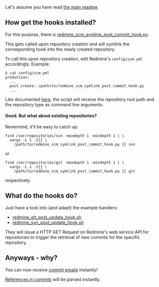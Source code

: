 Let's assume you have read [the main readme](../../..).

## How get the hooks installed?

For this purpose, there is [redmine_scm_symlink_post_commit_hook.py](redmine_scm_symlink_post_commit_hook.py).

This gets called upon repository creation and will symlink the corresponding hook into the newly created repository.

To call this upon repository creation, edit Redmine's `config/scm.yml` accordingly. Example:

    $ cat config/scm.yml 
    production:
      ...
      post_create: /path/to/redmine_scm_symlink_post_commit_hook.py
      ...

Like documented [here](http://projects.andriylesyuk.com/projects/scm-creator/wiki/Scripts#Arguments), the script will receive the repository root path and the repository type as command line arguments.

#### Good. But what about existing repositories?

Nevermind, it'll be easy to catch up:

    find /var/repositories/svn -maxdepth 1 -mindepth 1 | \
      xargs -L 1 -I{} \
        /path/to/redmine_scm_symlink_post_commit_hook.py {} svn

or

    find /var/repositories/git -maxdepth 1 -mindepth 1 | \
      xargs -L 1 -I{} \
        /path/to/redmine_scm_symlink_post_commit_hook.py {} git
        
respectively.

## What do the hooks do?

Just have a look into (and adapt) the example handlers:
* [redmine_git_post_update_hook.sh](redmine_git_post_update_hook.sh)
* [redmine_svn_post_update_hook.sh](redmine_svn_post_update_hook.sh)

They will issue a HTTP GET Request on Redmine's web service API for repositories to trigger the retrieval of new commits for the specific repository.

## Anyways - why?

You can now receive [commit emails](http://www.redmine.org/plugins/redmine_diff_email-2014) instantly!

[References in commits](http://www.redmine.org/projects/redmine/wiki/RedmineSettings#Referencing-issues-in-commit-messages) will be parsed instantly.

